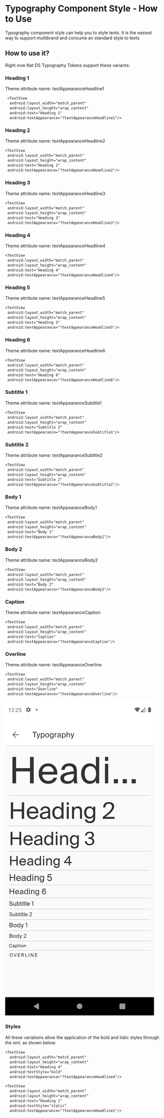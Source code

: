 # Typography Component Style - How to Use
Typography component style can help you to style texts. It is the easiest way to support multibrand and
consume an standard style to texts




## How to use it?
Right now Nat DS Typography Tokens support these variants:


### Heading 1
 Theme attribute name: textAppearanceHeadline1
 ```android
  <TextView
   android:layout_width="match_parent"
   android:layout_height="wrap_content"
   android:text="Heading 1"
   android:textAppearance="?textAppearanceHeadline1"/>
   ```

### Heading 2
 Theme attribute name: textAppearanceHeadline2
  ```android
  <TextView
   android:layout_width="match_parent"
   android:layout_height="wrap_content"
   android:text="Heading 2"
   android:textAppearance="?textAppearanceHeadline2"/>
   ```
### Heading 3
 Theme attribute name: textAppearanceHeadline3
  ```android
  <TextView
   android:layout_width="match_parent"
   android:layout_height="wrap_content"
   android:text="Heading 3"
   android:textAppearance="?textAppearanceHeadline3"/>
   ```

### Heading 4
 Theme attribute name: textAppearanceHeadline4
  ```android
  <TextView
   android:layout_width="match_parent"
   android:layout_height="wrap_content"
   android:text="Heading 4"
   android:textAppearance="?textAppearanceHeadline4"/>
   ```

### Heading 5
 Theme attribute name: textAppearanceHeadline5

  ```android
  <TextView
   android:layout_width="match_parent"
   android:layout_height="wrap_content"
   android:text="Heading 5"
   android:textAppearance="?textAppearanceHeadline5"/>
   ```

### Heading 6
 Theme attribute name: textAppearanceHeadline6
  ```android
  <TextView
   android:layout_width="match_parent"
   android:layout_height="wrap_content"
   android:text="Heading 6"
   android:textAppearance="?textAppearanceHeadline6"/>
   ```

### Subtitle 1
 Theme attribute name: textAppearanceSubtitle1
  ```android
  <TextView
   android:layout_width="match_parent"
   android:layout_height="wrap_content"
   android:text="Subtitle 2"
   android:textAppearance="?textAppearanceSubtitle1"/>
   ```

### Subtitle 2
  Theme attribute name: textAppearanceSubtitle2
  ```android
  <TextView
   android:layout_width="match_parent"
   android:layout_height="wrap_content"
   android:text="Subtitle 2"
   android:textAppearance="?textAppearanceSubtitle2"/>
   ```

### Body 1
   Theme attribute name: textAppearanceBody1
   ```android
   <TextView
    android:layout_width="match_parent"
    android:layout_height="wrap_content"
    android:text="Body 1"
    android:textAppearance="?textAppearanceBody1"/>
```

### Body 2
   Theme attribute name: textAppearanceBody2
   ```android
   <TextView
    android:layout_width="match_parent"
    android:layout_height="wrap_content"
    android:text="Body 2"
    android:textAppearance="?textAppearanceBody2"/>
   ```

  ### Caption
 Theme attribute name: textAppearanceCaption
 
   ```android
   <TextView
    android:layout_width="match_parent"
    android:layout_height="wrap_content"
    android:text="Caption"
    android:textAppearance="?textAppearanceCaption"/>
   ```

  ### Overline
 Theme attribute name: textAppearanceOverline
   ```android
   <TextView
    android:layout_width="match_parent"
    android:layout_height="wrap_content"
    android:text="Overline"
    android:textAppearance="?textAppearanceOverline"/>
   ```

![Typography](./images/typography.png)

 ### Styles
 All these variations allow the application of the bold and italic styles through the xml, as shown below:
 ```android
 <TextView
   android:layout_width="match_parent"
   android:layout_height="wrap_content"
   android:text="Heading 4"
   android:textStyle="bold"
   android:textAppearance="?textAppearanceHeadline4"/>
```

 ```android
<TextView
   android:layout_width="match_parent"
   android:layout_height="wrap_content"
   android:text="Heading 1"
   android:textStyle="italic"
   android:textAppearance="?textAppearanceHeadline1"/>
```